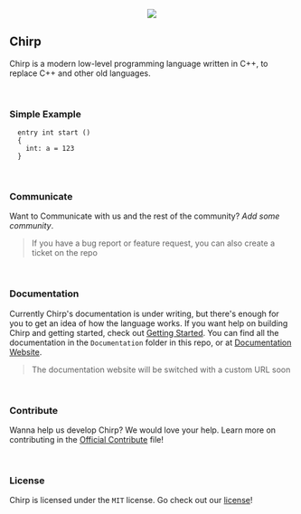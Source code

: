 <p align = 'center'>
  <img src = 'https://camo.githubusercontent.com/641f171b8217bb22d5951086a25c7c7a037a106c/68747470733a2f2f63646e2e646973636f72646170702e636f6d2f6174746163686d656e74732f3530363135323839363631383935343831322f3538323035313338303737373435313534312f4368697270536d616c6c49636f6e2e706e67'>
</p>

## Chirp
Chirp is a modern low-level programming language written in C++, to replace C++ and other old languages.

<br>

### Simple Example
```chirp
  entry int start ()
  {
    int: a = 123
  }
```

<br>

### Communicate
Want to Communicate with us and the rest of the community? *Add some community*.

> If you have a bug report or feature request, you can also create a ticket on the repo

<br>

### Documentation
Currently Chirp's documentation is under writing, but there's enough for you to get an idea of how the language works. If you want help on building Chirp and getting started, check out [Getting Started](https://github.com/binkiklou/Chirp/blob/master/Documentation/Getting%20Started.md). You can find all the documentation in the `Documentation` folder in this repo, or at [Documentation Website](http://munchii.me/chirp).

> The documentation website will be switched with a custom URL soon

<br>

### Contribute
Wanna help us develop Chirp? We would love your help.
Learn more on contributing in the [Official Contribute](Contributing.md) file!

<br>

### License
Chirp is licensed under the `MIT` license. Go check out our [license](License.md)!
